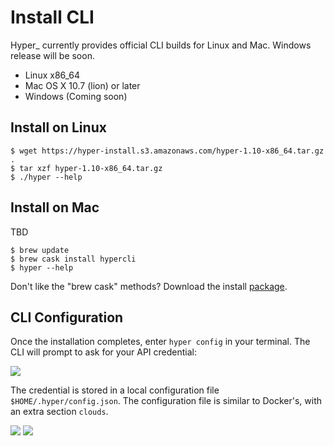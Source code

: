 # Install CLI

Hyper\_ currently provides official CLI builds for Linux and Mac. Windows release will be soon.

- Linux x86_64
- Mac OS X 10.7 (lion) or later
- Windows (Coming soon)

## Install on Linux

    $ wget https://hyper-install.s3.amazonaws.com/hyper-1.10-x86_64.tar.gz .
    $ tar xzf hyper-1.10-x86_64.tar.gz
    $ ./hyper --help

## Install on Mac
TBD

    $ brew update
    $ brew cask install hypercli
    $ hyper --help

Don't like the "brew cask" methods? Download the install [package](https://hypercli-install.s3.amazonaws.com/hypercli.pkg).

## CLI Configuration

Once the installation completes, enter `hyper config` in your terminal. The CLI will prompt to ask for your API credential:

![](https://trello-attachments.s3.amazonaws.com/56daae9b816ec930c8d98197/720x143/9fdd9a68694376d4ec62a3d93409e67c/upload_3_18_2016_at_6_11_19_PM.png)

The credential is stored in a local configuration file `$HOME/.hyper/config.json`. The configuration file is similar to Docker's, with an extra section `clouds`.

![](https://trello-attachments.s3.amazonaws.com/56daae9b816ec930c8d98197/768x286/b1e21c3752ac5479e625383ab94ac56a/pasted_image_at_2016_03_18_05_19_pm.png)
![](https://trello-attachments.s3.amazonaws.com/56daae9b816ec930c8d98197/768x286/b1e21c3752ac5479e625383ab94ac56a/pasted_image_at_2016_03_18_05_19_pm.png)
